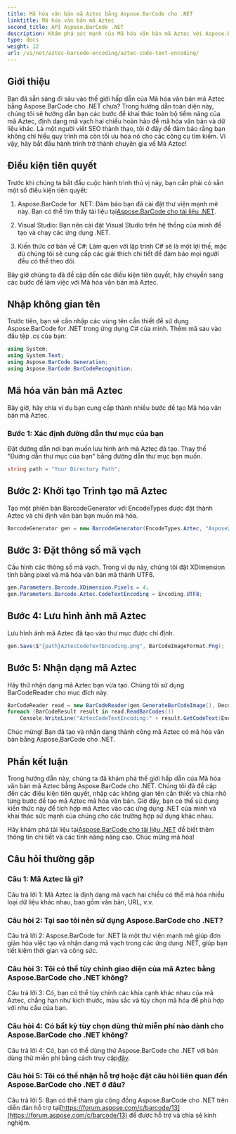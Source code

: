 ```yaml
---
title: Mã hóa văn bản mã Aztec bằng Aspose.BarCode cho .NET
linktitle: Mã hóa văn bản mã Aztec
second_title: API Aspose.BarCode .NET
description: Khám phá sức mạnh của Mã hóa văn bản mã Aztec với Aspose.BarCode cho .NET. Tìm hiểu cách tạo và nhận dạng mã Aztec trong ứng dụng .NET của bạn.
type: docs
weight: 12
url: /vi/net/aztec-barcode-encoding/aztec-code-text-encoding/
---
```

## Giới thiệu

Bạn đã sẵn sàng đi sâu vào thế giới hấp dẫn của Mã hóa văn bản mã Aztec bằng Aspose.BarCode cho .NET chưa? Trong hướng dẫn toàn diện này, chúng tôi sẽ hướng dẫn bạn các bước để khai thác toàn bộ tiềm năng của mã Aztec, định dạng mã vạch hai chiều hoàn hảo để mã hóa văn bản và dữ liệu khác. Là một người viết SEO thành thạo, tôi ở đây để đảm bảo rằng bạn không chỉ hiểu quy trình mà còn tối ưu hóa nó cho các công cụ tìm kiếm. Vì vậy, hãy bắt đầu hành trình trở thành chuyên gia về Mã Aztec!

## Điều kiện tiên quyết

Trước khi chúng ta bắt đầu cuộc hành trình thú vị này, bạn cần phải có sẵn một số điều kiện tiên quyết:

1.  Aspose.BarCode for .NET: Đảm bảo bạn đã cài đặt thư viện mạnh mẽ này. Bạn có thể tìm thấy tài liệu tại[Aspose.BarCode cho tài liệu .NET](https://reference.aspose.com/barcode/net/).

2. Visual Studio: Bạn nên cài đặt Visual Studio trên hệ thống của mình để tạo và chạy các ứng dụng .NET.

3. Kiến thức cơ bản về C#: Làm quen với lập trình C# sẽ là một lợi thế, mặc dù chúng tôi sẽ cung cấp các giải thích chi tiết để đảm bảo mọi người đều có thể theo dõi.

Bây giờ chúng ta đã đề cập đến các điều kiện tiên quyết, hãy chuyển sang các bước để làm việc với Mã hóa văn bản mã Aztec.

## Nhập không gian tên

Trước tiên, bạn sẽ cần nhập các vùng tên cần thiết để sử dụng Aspose.BarCode for .NET trong ứng dụng C# của mình. Thêm mã sau vào đầu tệp .cs của bạn:

```csharp
using System;
using System.Text;
using Aspose.BarCode.Generation;
using Aspose.BarCode.BarCodeRecognition;
```

## Mã hóa văn bản mã Aztec

Bây giờ, hãy chia ví dụ bạn cung cấp thành nhiều bước để tạo Mã hóa văn bản mã Aztec.

### Bước 1: Xác định đường dẫn thư mục của bạn

Đặt đường dẫn nơi bạn muốn lưu hình ảnh mã Aztec đã tạo. Thay thế "Đường dẫn thư mục của bạn" bằng đường dẫn thư mục bạn muốn.

```csharp
string path = "Your Directory Path";
```

## Bước 2: Khởi tạo Trình tạo mã Aztec

Tạo một phiên bản BarcodeGenerator với EncodeTypes được đặt thành Aztec và chỉ định văn bản bạn muốn mã hóa.

```csharp
BarcodeGenerator gen = new BarcodeGenerator(EncodeTypes.Aztec, "Aspose常に先を行く");
```

## Bước 3: Đặt thông số mã vạch

Cấu hình các thông số mã vạch. Trong ví dụ này, chúng tôi đặt XDimension tính bằng pixel và mã hóa văn bản mã thành UTF8.

```csharp
gen.Parameters.Barcode.XDimension.Pixels = 4;
gen.Parameters.Barcode.Aztec.CodeTextEncoding = Encoding.UTF8;
```

## Bước 4: Lưu hình ảnh mã Aztec

Lưu hình ảnh mã Aztec đã tạo vào thư mục được chỉ định.

```csharp
gen.Save($"{path}AztecCodeTextEncoding.png", BarCodeImageFormat.Png);
```

## Bước 5: Nhận dạng mã Aztec

Hãy thử nhận dạng mã Aztec bạn vừa tạo. Chúng tôi sử dụng BarCodeReader cho mục đích này.

```csharp
BarCodeReader read = new BarCodeReader(gen.GenerateBarCodeImage(), DecodeType.Aztec);
foreach (BarCodeResult result in read.ReadBarCodes())
    Console.WriteLine("AztecCodeTextEncoding:" + result.GetCodeText(Encoding.UTF8));
```

Chúc mừng! Bạn đã tạo và nhận dạng thành công mã Aztec có mã hóa văn bản bằng Aspose.BarCode cho .NET.

## Phần kết luận

Trong hướng dẫn này, chúng ta đã khám phá thế giới hấp dẫn của Mã hóa văn bản mã Aztec bằng Aspose.BarCode cho .NET. Chúng tôi đã đề cập đến các điều kiện tiên quyết, nhập các không gian tên cần thiết và chia nhỏ từng bước để tạo mã Aztec mã hóa văn bản. Giờ đây, bạn có thể sử dụng kiến thức này để tích hợp mã Aztec vào các ứng dụng .NET của mình và khai thác sức mạnh của chúng cho các trường hợp sử dụng khác nhau.

 Hãy khám phá tài liệu tại[Aspose.BarCode cho tài liệu .NET](https://reference.aspose.com/barcode/net/) để biết thêm thông tin chi tiết và các tính năng nâng cao. Chúc mừng mã hóa!

## Câu hỏi thường gặp

### Câu 1: Mã Aztec là gì?

Câu trả lời 1: Mã Aztec là định dạng mã vạch hai chiều có thể mã hóa nhiều loại dữ liệu khác nhau, bao gồm văn bản, URL, v.v.

### Câu hỏi 2: Tại sao tôi nên sử dụng Aspose.BarCode cho .NET?

Câu trả lời 2: Aspose.BarCode for .NET là một thư viện mạnh mẽ giúp đơn giản hóa việc tạo và nhận dạng mã vạch trong các ứng dụng .NET, giúp bạn tiết kiệm thời gian và công sức.

### Câu hỏi 3: Tôi có thể tùy chỉnh giao diện của mã Aztec bằng Aspose.BarCode cho .NET không?

Câu trả lời 3: Có, bạn có thể tùy chỉnh các khía cạnh khác nhau của mã Aztec, chẳng hạn như kích thước, màu sắc và tùy chọn mã hóa để phù hợp với nhu cầu của bạn.

### Câu hỏi 4: Có bất kỳ tùy chọn dùng thử miễn phí nào dành cho Aspose.BarCode cho .NET không?

 Câu trả lời 4: Có, bạn có thể dùng thử Aspose.BarCode cho .NET với bản dùng thử miễn phí bằng cách truy cập[đây](https://releases.aspose.com/).

### Câu hỏi 5: Tôi có thể nhận hỗ trợ hoặc đặt câu hỏi liên quan đến Aspose.BarCode cho .NET ở đâu?

 Câu trả lời 5: Bạn có thể tham gia cộng đồng Aspose.BarCode cho .NET trên diễn đàn hỗ trợ tại[https://forum.aspose.com/c/barcode/13](https://forum.aspose.com/c/barcode/13) để được hỗ trợ và chia sẻ kinh nghiệm.